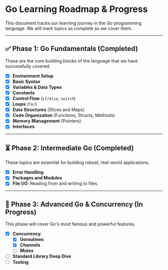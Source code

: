 # Go Learning Roadmap & Progress

This document tracks our learning journey in the Go programming language. We will mark topics as complete as we cover them.

---

## ✅ Phase 1: Go Fundamentals (Completed)

These are the core building blocks of the language that we have successfully covered.

- [x] **Environment Setup**
- [x] **Basic Syntax**
- [x] **Variables & Data Types**
- [x] **Constants**
- [x] **Control Flow** (`if/else`, `switch`)
- [x] **Loops** (`for`)
- [x] **Data Structures** (Slices and Maps)
- [x] **Code Organization** (Functions, Structs, Methods)
- [x] **Memory Management** (Pointers)
- [x] **Interfaces**

---

## ⏳ Phase 2: Intermediate Go (Completed)

These topics are essential for building robust, real-world applications.

- [x] **Error Handling**
- [x] **Packages and Modules**
- [x] **File I/O**: Reading from and writing to files.

---

## 🚀 Phase 3: Advanced Go & Concurrency (In Progress)

This phase will cover Go's most famous and powerful features.

- [x] **Concurrency**:
    - [x] **Goroutines**
    - [x] **Channels**
    - [ ] **Mutex**
- [ ] **Standard Library Deep Dive**
- [ ] **Testing**
